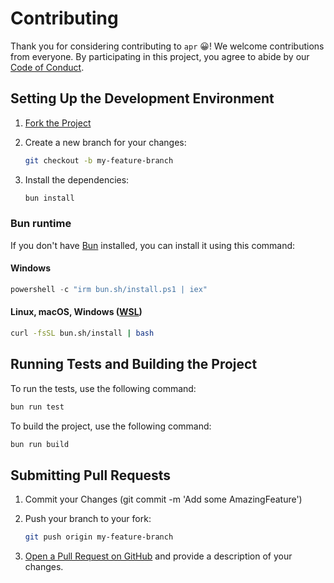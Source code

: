 # Contributing

Thank you for considering contributing to `apr` 😀! We welcome contributions from everyone. By participating in this project, you agree to abide by our [Code of Conduct](CODE_OF_CONDUCT.md).

## Setting Up the Development Environment

1. [Fork the Project](https://github.com/cli-stuff/apr/fork)
2. Create a new branch for your changes:

   ```bash
   git checkout -b my-feature-branch
   ```

3. Install the dependencies:

   ```bash
   bun install
   ```

### Bun runtime

If you don't have [Bun](https://bun.sh/) installed, you can install it using this command:

#### Windows

```powershell
powershell -c "irm bun.sh/install.ps1 | iex"
```

#### Linux, macOS, Windows ([WSL](https://learn.microsoft.com/windows/wsl/install))

```bash
curl -fsSL bun.sh/install | bash
```


## Running Tests and Building the Project

To run the tests, use the following command:

```bash
bun run test
```

To build the project, use the following command:

```bash
bun run build
```

## Submitting Pull Requests

1. Commit your Changes (git commit -m 'Add some AmazingFeature')
2. Push your branch to your fork:

   ```bash
   git push origin my-feature-branch
   ```

3. [Open a Pull Request on GitHub](https://github.com/cli-stuff/apr/pulls) and provide a description of your changes.
